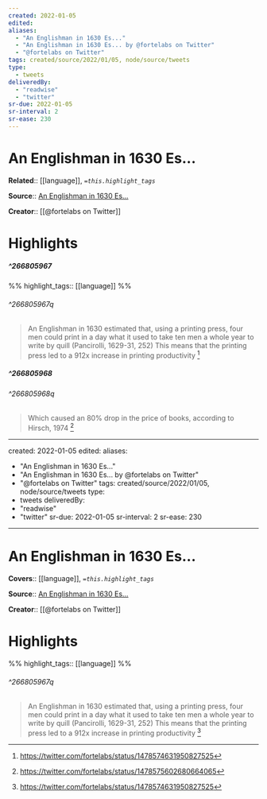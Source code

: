 ```yaml
---
created: 2022-01-05
edited:
aliases:
  - "An Englishman in 1630 Es..."
  - "An Englishman in 1630 Es... by @fortelabs on Twitter"
  - "@fortelabs on Twitter"
tags: created/source/2022/01/05, node/source/tweets
type: 
  - tweets
deliveredBy: 
  - "readwise"
  - "twitter"
sr-due: 2022-01-05
sr-interval: 2
sr-ease: 230
---
```

# An Englishman in 1630 Es...

**Related**:: [[language]], 
*`=this.highlight_tags`*

**Source**:: [An Englishman in 1630 Es...](https://twitter.com/fortelabs/status/1478574631950827525)

**Creator**:: [[@fortelabs on Twitter]]

# Highlights
##### ^266805967

  
%%
highlight_tags:: [[language]]
%%

###### ^266805967q

> An Englishman in 1630 estimated that, using a printing press, four men could print in a day what it used to take ten men a whole year to write by quill (Pancirolli, 1629-31, 252)
> This means that the printing press led to a 912x increase in printing productivity 
  [^266805967]

[^266805967]: https://twitter.com/fortelabs/status/1478574631950827525

##### ^266805968

  


###### ^266805968q

> Which caused an 80% drop in the price of books, according to Hirsch, 1974 
  [^266805968]

[^266805968]: https://twitter.com/fortelabs/status/1478575602680664065

---
created: 2022-01-05
edited:
aliases:
  - "An Englishman in 1630 Es..."
  - "An Englishman in 1630 Es... by @fortelabs on Twitter"
  - "@fortelabs on Twitter"
tags: created/source/2022/01/05, node/source/tweets
type: 
  - tweets
deliveredBy: 
  - "readwise"
  - "twitter"
sr-due: 2022-01-05
sr-interval: 2
sr-ease: 230
---
# An Englishman in 1630 Es...

**Covers**:: [[language]], 
*`=this.highlight_tags`*

**Source**:: [An Englishman in 1630 Es...](https://twitter.com/fortelabs/status/1478574631950827525)

**Creator**:: [[@fortelabs on Twitter]]

# Highlights

%%
highlight_tags:: [[language]]
%%

###### ^266805967q

> An Englishman in 1630 estimated that, using a printing press, four men could print in a day what it used to take ten men a whole year to write by quill (Pancirolli, 1629-31, 252)
> This means that the printing press led to a 912x increase in printing productivity 
  [^266805967]

[^266805967]: https://twitter.com/fortelabs/status/1478574631950827525

